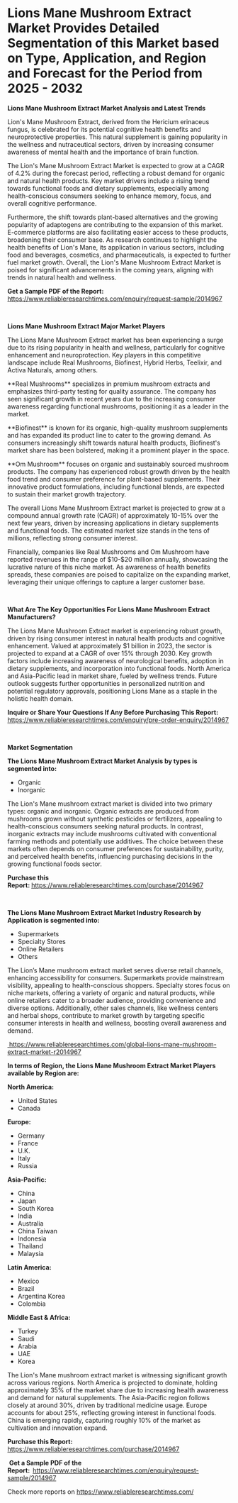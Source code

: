 <p><h1>Lions Mane Mushroom Extract Market Provides Detailed Segmentation of this Market based on Type, Application, and Region and Forecast for the Period from 2025 - 2032</h1></p><p><strong>Lions Mane Mushroom Extract Market Analysis and Latest Trends</strong></p>
<p><p>Lion's Mane Mushroom Extract, derived from the Hericium erinaceus fungus, is celebrated for its potential cognitive health benefits and neuroprotective properties. This natural supplement is gaining popularity in the wellness and nutraceutical sectors, driven by increasing consumer awareness of mental health and the importance of brain function. </p><p>The Lion's Mane Mushroom Extract Market is expected to grow at a CAGR of 4.2% during the forecast period, reflecting a robust demand for organic and natural health products. Key market drivers include a rising trend towards functional foods and dietary supplements, especially among health-conscious consumers seeking to enhance memory, focus, and overall cognitive performance. </p><p>Furthermore, the shift towards plant-based alternatives and the growing popularity of adaptogens are contributing to the expansion of this market. E-commerce platforms are also facilitating easier access to these products, broadening their consumer base. As research continues to highlight the health benefits of Lion's Mane, its application in various sectors, including food and beverages, cosmetics, and pharmaceuticals, is expected to further fuel market growth. Overall, the Lion's Mane Mushroom Extract Market is poised for significant advancements in the coming years, aligning with trends in natural health and wellness.</p></p>
<p><strong>Get a Sample PDF of the Report:&nbsp;</strong> <a href="https://www.reliableresearchtimes.com/enquiry/request-sample/2014967?utm_campaign=3518&utm_medium=2&utm_source=Github&utm_content=ia&utm_term=29032025&utm_id=lions-mane-mushroom-extract">https://www.reliableresearchtimes.com/enquiry/request-sample/2014967</a></p>
<p>&nbsp;</p>
<p><strong>Lions Mane Mushroom Extract Major Market Players</strong></p>
<p><p>The Lions Mane Mushroom Extract market has been experiencing a surge due to its rising popularity in health and wellness, particularly for cognitive enhancement and neuroprotection. Key players in this competitive landscape include Real Mushrooms, Biofinest, Hybrid Herbs, Teelixir, and Activa Naturals, among others.</p><p>**Real Mushrooms** specializes in premium mushroom extracts and emphasizes third-party testing for quality assurance. The company has seen significant growth in recent years due to the increasing consumer awareness regarding functional mushrooms, positioning it as a leader in the market.</p><p>**Biofinest** is known for its organic, high-quality mushroom supplements and has expanded its product line to cater to the growing demand. As consumers increasingly shift towards natural health products, Biofinest's market share has been bolstered, making it a prominent player in the space.</p><p>**Om Mushroom** focuses on organic and sustainably sourced mushroom products. The company has experienced robust growth driven by the health food trend and consumer preference for plant-based supplements. Their innovative product formulations, including functional blends, are expected to sustain their market growth trajectory.</p><p>The overall Lions Mane Mushroom Extract market is projected to grow at a compound annual growth rate (CAGR) of approximately 10-15% over the next few years, driven by increasing applications in dietary supplements and functional foods. The estimated market size stands in the tens of millions, reflecting strong consumer interest.</p><p>Financially, companies like Real Mushrooms and Om Mushroom have reported revenues in the range of $10-$20 million annually, showcasing the lucrative nature of this niche market. As awareness of health benefits spreads, these companies are poised to capitalize on the expanding market, leveraging their unique offerings to capture a larger customer base.</p></p>
<p>&nbsp;</p>
<p><strong>What Are The Key Opportunities For Lions Mane Mushroom Extract Manufacturers?</strong></p>
<p><p>The Lions Mane Mushroom Extract market is experiencing robust growth, driven by rising consumer interest in natural health products and cognitive enhancement. Valued at approximately $1 billion in 2023, the sector is projected to expand at a CAGR of over 15% through 2030. Key growth factors include increasing awareness of neurological benefits, adoption in dietary supplements, and incorporation into functional foods. North America and Asia-Pacific lead in market share, fueled by wellness trends. Future outlook suggests further opportunities in personalized nutrition and potential regulatory approvals, positioning Lions Mane as a staple in the holistic health domain.</p></p>
<p><strong>Inquire or Share Your Questions If Any Before Purchasing This Report:</strong> <a href="https://www.reliableresearchtimes.com/enquiry/pre-order-enquiry/2014967?utm_campaign=3518&utm_medium=2&utm_source=Github&utm_content=ia&utm_term=29032025&utm_id=lions-mane-mushroom-extract">https://www.reliableresearchtimes.com/enquiry/pre-order-enquiry/2014967</a></p>
<p>&nbsp;</p>
<p><strong>Market Segmentation</strong></p>
<p><strong>The Lions Mane Mushroom Extract Market Analysis by types is segmented into:</strong></p>
<p><ul><li>Organic</li><li>Inorganic</li></ul></p>
<p><p>The Lion's Mane mushroom extract market is divided into two primary types: organic and inorganic. Organic extracts are produced from mushrooms grown without synthetic pesticides or fertilizers, appealing to health-conscious consumers seeking natural products. In contrast, inorganic extracts may include mushrooms cultivated with conventional farming methods and potentially use additives. The choice between these markets often depends on consumer preferences for sustainability, purity, and perceived health benefits, influencing purchasing decisions in the growing functional foods sector.</p></p>
<p><strong>Purchase this Report:&nbsp;</strong><a href="https://www.reliableresearchtimes.com/purchase/2014967?utm_campaign=3518&utm_medium=2&utm_source=Github&utm_content=ia&utm_term=29032025&utm_id=lions-mane-mushroom-extract">https://www.reliableresearchtimes.com/purchase/2014967</a></p>
<p>&nbsp;</p>
<p><strong>The Lions Mane Mushroom Extract Market Industry Research by Application is segmented into:</strong></p>
<p><ul><li>Supermarkets</li><li>Specialty Stores</li><li>Online Retailers</li><li>Others</li></ul></p>
<p><p>The Lion’s Mane mushroom extract market serves diverse retail channels, enhancing accessibility for consumers. Supermarkets provide mainstream visibility, appealing to health-conscious shoppers. Specialty stores focus on niche markets, offering a variety of organic and natural products, while online retailers cater to a broader audience, providing convenience and diverse options. Additionally, other sales channels, like wellness centers and herbal shops, contribute to market growth by targeting specific consumer interests in health and wellness, boosting overall awareness and demand.</p></p>
<p><a href="https://www.reliableresearchtimes.com/global-lions-mane-mushroom-extract-market-r2014967?utm_campaign=3518&utm_medium=2&utm_source=Github&utm_content=ia&utm_term=29032025&utm_id=lions-mane-mushroom-extract">&nbsp;https://www.reliableresearchtimes.com/global-lions-mane-mushroom-extract-market-r2014967</a></p>
<p><strong>In terms of Region, the Lions Mane Mushroom Extract Market Players available by Region are:</strong></p>
<p>
    <p> <strong> North America: </strong>
        <ul>
            <li>United States</li>
            <li>Canada</li>
        </ul>
        </p> 
    <p> <strong> Europe: </strong>
        <ul>
            <li>Germany</li>
            <li>France</li>
            <li>U.K.</li>
            <li>Italy</li>
            <li>Russia</li>
        </ul>
        </p> 
    <p> <strong> Asia-Pacific: </strong>
        <ul>
            <li>China</li>
            <li>Japan</li>
            <li>South Korea</li>
            <li>India</li>
            <li>Australia</li>
            <li>China Taiwan</li>
            <li>Indonesia</li>
            <li>Thailand</li>
            <li>Malaysia</li>
        </ul>
        </p> 
    <p> <strong> Latin America: </strong>
        <ul>
            <li>Mexico</li>
            <li>Brazil</li>
            <li>Argentina Korea</li>
            <li>Colombia</li>
        </ul>
        </p> 
    <p> <strong> Middle East & Africa: </strong>
        <ul>
            <li>Turkey</li>
            <li>Saudi</li>
            <li>Arabia</li>
            <li>UAE</li>
            <li>Korea</li>
        </ul>
    </p>
    </p>
<p><p>The Lion's Mane mushroom extract market is witnessing significant growth across various regions. North America is projected to dominate, holding approximately 35% of the market share due to increasing health awareness and demand for natural supplements. The Asia-Pacific region follows closely at around 30%, driven by traditional medicine usage. Europe accounts for about 25%, reflecting growing interest in functional foods. China is emerging rapidly, capturing roughly 10% of the market as cultivation and innovation expand.</p></p>
<p><strong>Purchase this Report: </strong><a href="https://www.reliableresearchtimes.com/purchase/2014967?utm_campaign=3518&utm_medium=2&utm_source=Github&utm_content=ia&utm_term=29032025&utm_id=lions-mane-mushroom-extract">https://www.reliableresearchtimes.com/purchase/2014967</a></p>
<p>&nbsp;<strong>Get a Sample PDF of the Report:&nbsp;&nbsp;</strong><a href="https://www.reliableresearchtimes.com/enquiry/request-sample/2014967?utm_campaign=3518&utm_medium=2&utm_source=Github&utm_content=ia&utm_term=29032025&utm_id=lions-mane-mushroom-extract">https://www.reliableresearchtimes.com/enquiry/request-sample/2014967</a></p>
<p><strong></strong></p>
<p>Check more reports on <a href="https://www.reliableresearchtimes.com/?utm_campaign=3518&utm_medium=2&utm_source=Github&utm_content=ia&utm_term=29032025&utm_id=lions-mane-mushroom-extract">https://www.reliableresearchtimes.com/</a></p>